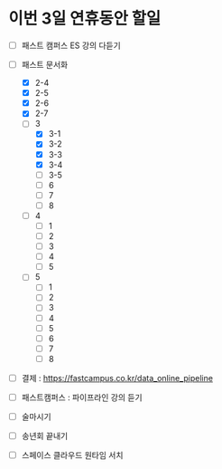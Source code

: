
# 이번 3일 연휴동안 할일
- [ ] 패스트 캠퍼스 ES 강의 다듣기
- [ ] 패스트 문서화
  - [x] 2-4
  - [x] 2-5
  - [x] 2-6
  - [x] 2-7
  - [ ] 3
    - [x] 3-1
    - [x] 3-2
    - [x] 3-3
    - [x] 3-4
    - [ ] 3-5
    - [ ] 6
    - [ ] 7
    - [ ] 8
  - [ ] 4
    - [ ] 1
    - [ ] 2
    - [ ] 3
    - [ ] 4
    - [ ] 5
  - [ ] 5
    - [ ]  1
    - [ ]  2
    - [ ]  3
    - [ ]  4
    - [ ]  5
    - [ ]  6
    - [ ]  7
    - [ ]  8     
- [ ] 결제 : https://fastcampus.co.kr/data_online_pipeline
- [ ] 패스트캠퍼스 : 파이프라인 강의 듣기
- [ ] 술마시기
- [ ] 송년회 끝내기
- [ ] 스페이스 클라우드 원타임 서치


